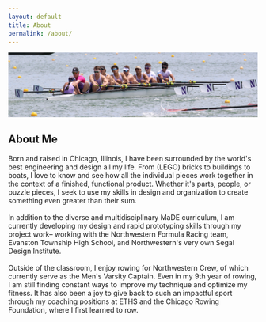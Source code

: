 ```yaml
---
layout: default
title: About
permalink: /about/
---
```


<!-- ABOUT PAGE -->
<section id="about" class="about-page">
  <!-- Full-width banner image -->
  <div class="about-banner">
    <img src="/images/about.JPG" alt="About Me Banner">
  </div>

  <!-- Personal statement section -->
  <div class="about-content">
    <h2>About Me</h2>
    <p>
      Born and raised in Chicago, Illinois, I have been surrounded by the world's best engineering and design all my life. From (LEGO) bricks to buildings to boats, I love to know and see how all the individual pieces work together in the context of a finished, functional product. Whether it's parts, people, or puzzle pieces, I seek to use my skills in design and organization to create something even greater than their sum. <br> <br>
      In addition to the diverse and multidisciplinary MaDE curriculum, I am currently developing my design and rapid prototyping skills through my project work– working with the Northwestern Formula Racing team, Evanston Township High School, and Northwestern's very own Segal Design Institute.
      <br> <br>
      Outside of the classroom, I enjoy rowing for Northwestern Crew, of which currently serve as the Men's Varsity Captain. Even in my 9th year of rowing, I am still finding constant ways to improve my technique and optimize my fitness. It has also been a joy to give back to such an impactful sport through my coaching positions at ETHS and the Chicago Rowing Foundation, where I first learned to row. 
    </p>
  </div>
</section>